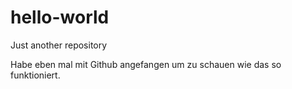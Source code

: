 # hello-world
Just another repository


Habe eben mal mit Github angefangen um zu schauen wie das so funktioniert.
